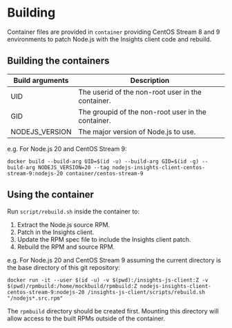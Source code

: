 # Building

Container files are provided in `container` providing CentOS Stream 8 and 9
environments to patch Node.js with the Insights client code and rebuild.

## Building the containers

Build arguments | Description
---|---
UID | The userid of the non-root user in the container.
GID | The groupid of the non-root user in the container. 
NODEJS_VERSION | The major version of Node.js to use.

e.g. For Node.js 20 and CentOS Stream 9:

```console
docker build --build-arg UID=$(id -u) --build-arg GID=$(id -g) --build-arg NODEJS_VERSION=20 --tag nodejs-insights-client-centos-stream-9:nodejs-20 container/centos-stream-9
```

## Using the container

Run `script/rebuild.sh` inside the container to:
1. Extract the Node.js source RPM.
2. Patch in the Insights client.
3. Update the RPM spec file to include the Insights client patch.
4. Rebuild the RPM and source RPM.

e.g. For Node.js 20 and CentOS Stream 9 assuming the current directory is the
base directory of this git repository:

```console
docker run -it --user $(id -u) -v $(pwd):/insights-js-client:Z -v $(pwd)/rpmbuild:/home/mockbuild/rpmbuild:Z nodejs-insights-client-centos-stream-9:nodejs-20 /insights-js-client/scripts/rebuild.sh "/nodejs*.src.rpm"
```

The `rpmbuild` directory should be created first. Mounting this directory will
allow access to the built RPMs outside of the container.
